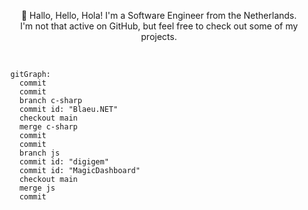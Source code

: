 <p align="center">👋 Hallo, Hello, Hola! I'm a Software Engineer from the Netherlands. </br> I'm not that active on GitHub, but feel free to check out some of my projects. </p> </br>

```mermaid
  gitGraph:
    commit
    commit
    branch c-sharp
    commit id: "Blaeu.NET"
    checkout main
    merge c-sharp
    commit
    commit
    branch js
    commit id: "digigem"
    commit id: "MagicDashboard"
    checkout main
    merge js
    commit
```

<!--
**mickeydelsman/mickeydelsman** is a ✨ _special_ ✨ repository because its `README.md` (this file) appears on your GitHub profile.

Here are some ideas to get you started:

- 🔭 I’m currently working on ...
- 🌱 I’m currently learning ...
- 👯 I’m looking to collaborate on ...
- 🤔 I’m looking for help with ...
- 💬 Ask me about ...
- 📫 How to reach me: ...
- 😄 Pronouns: ...
- ⚡ Fun fact: ...
-->

